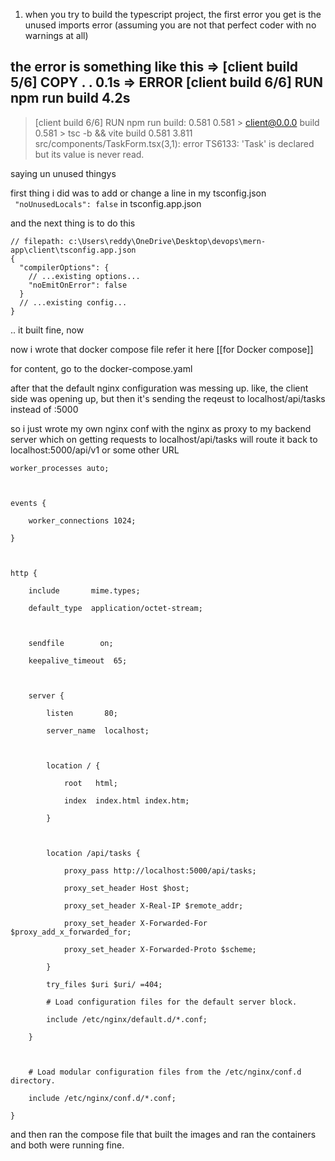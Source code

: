 
1) when you try to build the typescript project, the first error you get is the unused imports error (assuming you are not that perfect coder with no warnings at all)

the error is something like this 
 => [client build 5/6] COPY . .                                                                                                                        0.1s
 => ERROR [client build 6/6] RUN npm run build                                                                                                         4.2s
------
 > [client build 6/6] RUN npm run build:
0.581
0.581 > client@0.0.0 build
0.581 > tsc -b && vite build
0.581
3.811 src/components/TaskForm.tsx(3,1): error TS6133: 'Task' is declared but its value is never read.

saying un unused thingys


first thing i did was to add or change a line in my tsconfig.json 
` "noUnusedLocals": false` in tsconfig.app.json



and the next thing is to do this

```
// filepath: c:\Users\reddy\OneDrive\Desktop\devops\mern-app\client\tsconfig.app.json
{
  "compilerOptions": {
    // ...existing options...
    "noEmitOnError": false
  }
  // ...existing config...
}
```


.. it built fine, now


now i wrote that docker compose file 
refer it here [[for Docker compose]]


for content, go to the docker-compose.yaml

after that the default nginx configuration was messing up. like, the client side was opening up, but then it's sending the reqeust to localhost/api/tasks instead of :5000 

so i just wrote my own nginx conf with the nginx as proxy to my backend server which on getting requests to localhost/api/tasks will route it back to localhost:5000/api/v1 or some other URL

```
worker_processes auto;

  

events {

    worker_connections 1024;

}

  

http {

    include       mime.types;

    default_type  application/octet-stream;

  

    sendfile        on;

    keepalive_timeout  65;

  

    server {

        listen       80;

        server_name  localhost;

  

        location / {

            root   html;

            index  index.html index.htm;

        }

  

        location /api/tasks {

            proxy_pass http://localhost:5000/api/tasks;

            proxy_set_header Host $host;

            proxy_set_header X-Real-IP $remote_addr;

            proxy_set_header X-Forwarded-For $proxy_add_x_forwarded_for;

            proxy_set_header X-Forwarded-Proto $scheme;

        }

        try_files $uri $uri/ =404;

        # Load configuration files for the default server block.

        include /etc/nginx/default.d/*.conf;

    }

  

    # Load modular configuration files from the /etc/nginx/conf.d directory.

    include /etc/nginx/conf.d/*.conf;

}
```


and then ran the compose file that built the images and ran the containers and both were running fine.